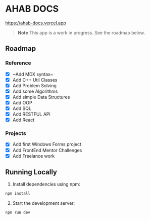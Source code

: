 # AHAB DOCS

https://ahab-docs.vercel.app

> **Note**
> This app is a work in progress.
> See the roadmap below.

## Roadmap

### Reference

- [x] ~Add MDX syntax~
- [x] Add C++ Util Classes
- [x] Add Problem Solving
- [x] Add some Algorithms
- [x] Add simple Data Structures
- [x] Add OOP 
- [x] Add SQL 
- [x] Add RESTFUL API 
- [x] Add React 

### Projects

- [x] Add first Windows Forms project
- [x] Add FrontEnd Mentor Challenges
- [x] Add Freelance work

## Running Locally

1. Install dependencies using npm:

```sh
npm install
```

2. Start the development server:

```sh
npm run dev
```
